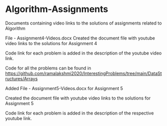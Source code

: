 # Algorithm-Assignments
 Documents containing video links to the solutions of assignments related to Algorithm
 
 File - Assignment4-Videos.docx 
 Created the document file with youtube video links to the solutions for Assignment 4
 
 Code link for each problem is added in the description of the youtube video link.
 
 Code for all the problems can be found in
 https://github.com/ramalakshmi2020/InterestingProblems/tree/main/DataStructures/Arrays
 
 Added File - Assignment5-Videos.docx for Assignment 5
 
 Created the document file with youtube video links to the solutions for Assignment 5
 
 Code link for each problem is added in the description of the respective youtube link.
